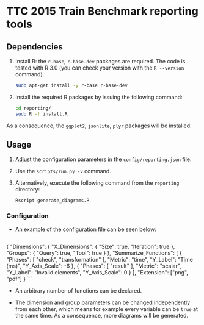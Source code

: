 # TTC 2015 Train Benchmark reporting tools

## Dependencies

1. Install R: the `r-base`, `r-base-dev` packages are required. The code is tested with R 3.0 (you can check your version with the `R --version` command).

    ```bash
    sudo apt-get install -y r-base r-base-dev
    ```

1. Install the required R packages by issuing the following command:

    ```bash
    cd reporting/
    sudo R -f install.R
    ```

  As a consequence, the `ggplot2`, `jsonlite`, `plyr` packages will be installed.

## Usage
    
1. Adjust the configuration parameters in the `config/reporting.json` file.
1. Use the `scripts/run.py -v` command.
1. Alternatively, execute the following command from the `reporting` directory:

     `Rscript generate_diagrams.R` 
    
### Configuration

* An example of the configuration file can be seen below:

     ```json
{
  "Dimensions": {
    "X_Dimensions": {
      "Size": true,
      "Iteration": true
    },
    "Groups": {
      "Query": true,
      "Tool": true
    }
  },
  "Summarize_Functions": [
    {
      "Phases": [
        "check",
        "transformation"
      ],
      "Metric": "time",
      "Y_Label": "Time (ms)",
      "Y_Axis_Scale": -6
    },
    {
      "Phases": [
        "result"
      ],
      "Metric": "scalar",
      "Y_Label": "Invalid elements",
      "Y_Axis_Scale": 0
    }
  ],
  "Extension": ["png", "pdf"]
}
     ```

* An arbitrary number of functions can be declared.
 
* The dimension and group parameters can be changed independently from each other, which means for example every variable can be `true` at the same time. As a consequence, more diagrams will be generated.
